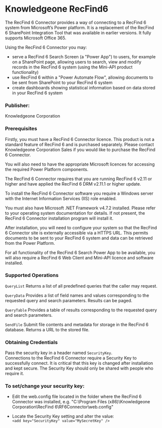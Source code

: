 # Knowledgeone RecFind6 

The RecFind 6 Connector provides a way of connecting to a RecFind 6 system from Microsoft’s Power platform.
It is a replacement of the RecFind 6 SharePoint Integration Tool that was available in earlier versions.
It fully supports Microsoft Office 365.

Using the RecFind 6 Connector you may:
* serve a RecFind 6 Search Screen (a "Power App") to users, for example on a SharePoint page, allowing users to search, view and modify records in the RecFind 6 system (using the Mini-API product functionality)
* use RecFind 6 within a "Power Automate Flow", allowing documents to be sent from SharePoint to your RecFind 6 system
* create dashboards showing statistical information based on data stored in your RecFind 6 system

### Publisher: 
Knowledgeone Corporation
 
### Prerequisites

Firstly, you must have a RecFind 6 Connector licence. This product is not a standard feature of RecFind 6 and is purchased separately. Please contact Knowledgeone Corporation Sales if you would like to purchase the RecFind 6 Connector.

You will also need to have the appropriate Microsoft licences for accessing the required Power Platform components.

The RecFind 6 Connector requires that you are running RecFind 6 v2.11 or higher and have applied the RecFind 6 DRM v2.11.1 or higher update.

To install the RecFind 6 Connector software you require a Windows server with the Internet Information Services (IIS) role enabled. 

You must also have Microsoft .NET Framework v4.7.2 installed. Please refer to your operating system documentation for details. If not present, the RecFind 6 Connector installation program will install it.

After installation, you will need to configure your system so that the RecFind 6 Connector site is externally accessible via a HTTPS URL. This permits documents to be sent to your RecFind 6 system and data can be retrieved from the Power Platform.

For all functionality of the RecFind 6 Search Power App to be available, you will also require a RecFind 6 Web Client and Mini-API licence and software installed.


### Supported Operations

`QueryList` Returns a list of all predefined queries that the caller may request.

`QueryData` Provides a list of field names and values corresponding to the requested query and search parameters.  Results can be paged.

`QueryTable` Provides a table of results corresponding to the requested query and search parameters.

`SendFile` Submit file contents and metadata for storage in the RecFind 6 database. Returns a URL to the stored file.

### Obtaining Credentials
Pass the security key in a header named `SecurityKey`.   
Connections to the RecFind 6 Connector require a Security Key to successfully connect. It is critical that this key is changed after installation and kept secure. The Security Key should only be shared with people who require it.

### To set/change your security key:
* Edit the web.config file located in the folder where the RecFind 6 Connector was installed, e.g. "C:\Program Files (x86)\Knowledgeone Corporation\RecFind 6\RF6Connector\web.config"

* Locate the Security Key setting and alter the value:  
`<add key="SecurityKey" value="MySecretKey" />` 
